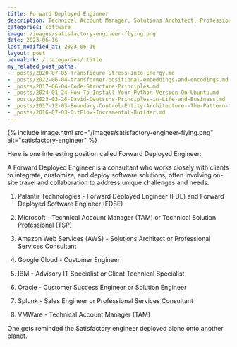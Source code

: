 ```yaml
---
title: Forward Deployed Engineer
description: Technical Account Manager, Solutions Architect, Professional Services Consultant.
categories: software
image: /images/satisfactory-engineer-flying.png
date: 2023-06-16
last_modified_at: 2023-06-16
layout: post
permalink: /:categories/:title
my_related_post_paths:
- _posts/2020-07-05-Transfigure-Stress-Into-Energy.md
- _posts/2022-06-04-transformer-positional-embeddings-and-encodings.md
- _posts/2017-06-04-Code-Structure-Principles.md
- _posts/2024-01-24-How-To-Install-Your-Python-Version-On-Ubuntu.md
- _posts/2023-03-26-David-Deutschs-Principles-in-Life-and-Business.md
- _posts/2017-12-03-Boundary-Control-Entity-Architecture--The-Pattern-to-Structure-Your-Classes.md
- _posts/2016-07-03-GitFlow-Incremental-Builder.md
---
```


{% include image.html src="/images/satisfactory-engineer-flying.png" alt="satisfactory-engineer" %}


Here is one interesting position called Forward Deployed Engineer:


A Forward Deployed Engineer is a consultant who works closely with clients to integrate, customize, and deploy software solutions, often involving on-site travel and collaboration to address unique challenges and needs.



1. Palantir Technologies - Forward Deployed Engineer (FDE) and Forward Deployed Software Engineer (FDSE)

2. Microsoft - Technical Account Manager (TAM) or Technical Solution Professional (TSP)

3. Amazon Web Services (AWS) - Solutions Architect or Professional Services Consultant

4. Google Cloud - Customer Engineer

5. IBM - Advisory IT Specialist or Client Technical Specialist

6. Oracle - Customer Success Engineer or Solution Engineer

7. Splunk - Sales Engineer or Professional Services Consultant

8. VMWare - Technical Account Manager (TAM)



One gets reminded the Satisfactory engineer deployed alone onto another planet.